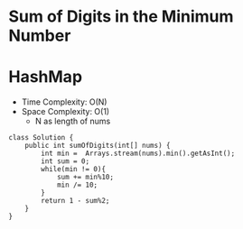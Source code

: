 # Sum of Digits in the Minimum Number
# HashMap
* Time Complexity: O(N)
* Space Complexity: O(1)
	* N as length of nums
```
class Solution {
    public int sumOfDigits(int[] nums) {
        int min =  Arrays.stream(nums).min().getAsInt();
        int sum = 0;
        while(min != 0){
            sum += min%10;
            min /= 10;
        }
        return 1 - sum%2;
    }
}
```